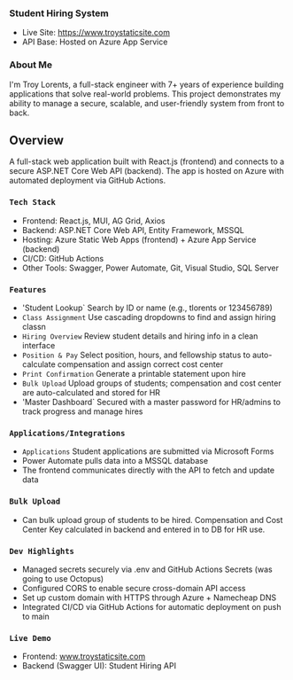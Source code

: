 ### Student Hiring System
- Live Site: https://www.troystaticsite.com
- API Base: Hosted on Azure App Service

### About Me
I'm Troy Lorents, a full-stack engineer with 7+ years of experience building applications that solve real-world problems. This project demonstrates my ability to manage a secure, scalable, and user-friendly system from front to back.

## Overview

A full-stack web application built with React.js (frontend) and connects to a secure ASP.NET Core Web API (backend). The app is hosted on Azure with automated deployment via GitHub Actions.

### `Tech Stack`

- Frontend: React.js, MUI, AG Grid, Axios
- Backend: ASP.NET Core Web API, Entity Framework, MSSQL
- Hosting: Azure Static Web Apps (frontend) + Azure App Service (backend)
- CI/CD: GitHub Actions
- Other Tools: Swagger, Power Automate, Git, Visual Studio, SQL Server 


### `Features`

- 'Student Lookup` Search by ID or name (e.g., tlorents or 123456789)
- `Class Assignment` Use cascading dropdowns to find and assign hiring classn
- `Hiring Overview` Review student details and hiring info in a clean interface
- `Position & Pay` Select position, hours, and fellowship status to auto-calculate compensation and assign correct cost center
- `Print Confirmation` Generate a printable statement upon hire
- `Bulk Upload` Upload groups of students; compensation and cost center are auto-calculated and stored for HR
- 'Master Dashboard` Secured with a master password for HR/admins to track progress and manage hires

### `Applications/Integrations` 
- `Applications` Student applications are submitted via Microsoft Forms
- Power Automate pulls data into a MSSQL database
- The frontend communicates directly with the API to fetch and update data

### `Bulk Upload`
- Can bulk upload group of students to be hired. Compensation and Cost Center Key calculated in backend and entered in to DB for HR use.

### `Dev Highlights`
- Managed secrets securely via .env and GitHub Actions Secrets (was going to use Octopus)
- Configured CORS to enable secure cross-domain API access
- Set up custom domain with HTTPS through Azure + Namecheap DNS
- Integrated CI/CD via GitHub Actions for automatic deployment on push to main

### `Live Demo`
- Frontend: www.troystaticsite.com
- Backend (Swagger UI): Student Hiring API
